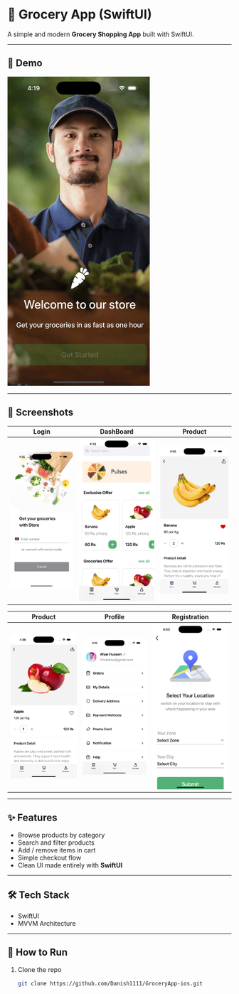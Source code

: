 # 🛒 Grocery App (SwiftUI)

A simple and modern **Grocery Shopping App** built with SwiftUI.

---

## 🎥 Demo
![App Demo](./Screenshots/GroceryApp1.gif)

---

## 📸 Screenshots

| Login | DashBoard | Product |
|------|----------|------|
| ![Login](./Screenshots/screen.png) | ![DashBoard](./Screenshots/screen9.png) | ![Product](./Screenshots/screen5.png) |

| Product | Profile | Registration |
|----------|----------|--------|
| ![Product](./Screenshots/screen6.png) | ![Profile](./Screenshots/screen10.png) | ![Registration](./Screenshots/screen2.png) |

---

## ✨ Features
- Browse products by category
- Search and filter products
- Add / remove items in cart
- Simple checkout flow
- Clean UI made entirely with **SwiftUI**

---

## 🛠 Tech Stack
- SwiftUI
- MVVM Architecture

---

## 🚀 How to Run
1. Clone the repo  
   ```bash
   git clone https://github.com/Danish1111/GroceryApp-ios.git

